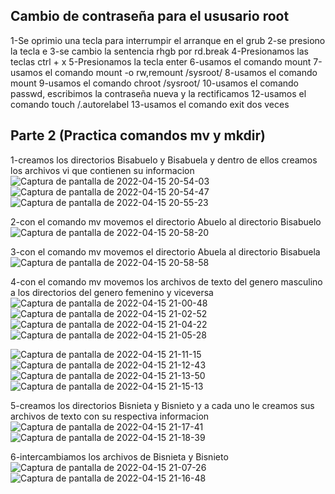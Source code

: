 Cambio de contraseña para el ususario root
--
1-Se oprimio una tecla para interrumpir el arranque en el grub
2-se presiono la tecla e 
3-se cambio la sentencia rhgb por rd.break 
4-Presionamos las teclas ctrl + x 
5-Presionamos la tecla enter 
6-usamos el comando mount 
7-usamos el comando mount -o rw,remount /sysroot/ 
8-usamos el comando mount 
9-usamos el comando chroot /sysroot/ 
10-usamos el comando passwd, escribimos la contraseña nueva y la rectificamos
12-usamos el comando touch /.autorelabel
13-usamos el comando exit dos veces


Parte 2 (Practica comandos mv y mkdir)
--

1-creamos los directorios Bisabuelo y Bisabuela y dentro de ellos creamos los archivos vi que contienen su informacion
![Captura de pantalla de 2022-04-15 20-54-03](https://user-images.githubusercontent.com/101069598/163657216-5f2f2645-f6f0-4722-b8dd-94d0230ab598.png)
![Captura de pantalla de 2022-04-15 20-54-47](https://user-images.githubusercontent.com/101069598/163657236-9637ac94-e966-44e2-b721-dce3914e54a8.png)
![Captura de pantalla de 2022-04-15 20-55-23](https://user-images.githubusercontent.com/101069598/163657249-84a43efc-d9b2-46c3-a98a-5f771d6f8d08.png)


2-con el comando mv movemos el directorio Abuelo al directorio Bisabuelo
![Captura de pantalla de 2022-04-15 20-58-20](https://user-images.githubusercontent.com/101069598/163657308-0a19161e-3cdf-440d-a280-f5173c0060b3.png)


3-con el comando mv movemos el directorio Abuela al directorio Bisabuela
![Captura de pantalla de 2022-04-15 20-58-58](https://user-images.githubusercontent.com/101069598/163657320-25cd339e-7476-44ee-9304-b583b638592d.png)


4-con el comando mv movemos los archivos de texto del genero masculino a los directorios del genero femenino y viceversa
![Captura de pantalla de 2022-04-15 21-00-48](https://user-images.githubusercontent.com/101069598/163657361-eae9c5a2-b021-4afc-8aba-f94056d439c1.png)
![Captura de pantalla de 2022-04-15 21-02-52](https://user-images.githubusercontent.com/101069598/163657433-23e94d67-fd20-4f3a-8434-fec82e1b1e31.png)
![Captura de pantalla de 2022-04-15 21-04-22](https://user-images.githubusercontent.com/101069598/163657462-305f8336-1606-449d-95be-8c0ad968c245.png)
![Captura de pantalla de 2022-04-15 21-05-28](https://user-images.githubusercontent.com/101069598/163657487-e014cf63-3930-4869-8865-68fb4011c43f.png)

![Captura de pantalla de 2022-04-15 21-11-15](https://user-images.githubusercontent.com/101069598/163657648-6347d5b7-5a98-4bb1-be9b-e901bc8686ff.png)
![Captura de pantalla de 2022-04-15 21-12-43](https://user-images.githubusercontent.com/101069598/163657686-458311a2-3612-4c75-8d15-9cfcae83f546.png)
![Captura de pantalla de 2022-04-15 21-13-50](https://user-images.githubusercontent.com/101069598/163657717-57e39e57-99e0-4ab3-bdde-1dcf78d4b460.png)
![Captura de pantalla de 2022-04-15 21-15-13](https://user-images.githubusercontent.com/101069598/163657747-d6a101d8-f8e1-4c4a-a542-78ac925a07d8.png)


5-creamos los directorios Bisnieta y Bisnieto y a cada uno le creamos sus archivos de texto con su respectiva informacion
![Captura de pantalla de 2022-04-15 21-17-41](https://user-images.githubusercontent.com/101069598/163657797-f0e0801c-38e5-4317-a188-eb476193e4bc.png)
![Captura de pantalla de 2022-04-15 21-18-39](https://user-images.githubusercontent.com/101069598/163657822-8fedd815-5d9b-41ec-8540-6fda6e9aaa0f.png)


6-intercambiamos los archivos de Bisnieta y Bisnieto
![Captura de pantalla de 2022-04-15 21-07-26](https://user-images.githubusercontent.com/101069598/163657589-4f5cd30f-a64f-4aec-877b-354e6ea23055.png)
![Captura de pantalla de 2022-04-15 21-16-48](https://user-images.githubusercontent.com/101069598/163657775-a4a36260-22b2-4ab9-b70b-62667b393067.png)


